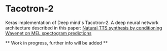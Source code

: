 # Tacotron-2
Keras implementation of Deep mind's Tacotron-2. A deep neural network architecture described in this paper: [Natural TTS synthesis by conditioning Wavenet on MEL spectogram predictions](https://arxiv.org/pdf/1712.05884.pdf)

** Work in progress, further info will be added **
